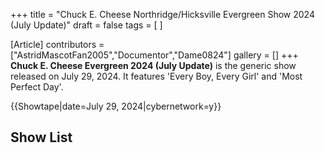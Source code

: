 +++
title = "Chuck E. Cheese Northridge/Hicksville Evergreen Show 2024 (July Update)"
draft = false
tags = [ ]

[Article]
contributors = ["AstridMascotFan2005","Documentor","Dame0824"]
gallery = []
+++
**Chuck E. Cheese Evergreen 2024 (July Update)** is the generic show released on July 29, 2024. It features 'Every Boy, Every Girl' and 'Most Perfect Day'.

{{Showtape|date=July 29, 2024|cybernetwork=y}}

##  Show List ## 